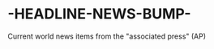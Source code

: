 -HEADLINE-NEWS-BUMP-
====================

Current world news items from the "associated press" (AP)
